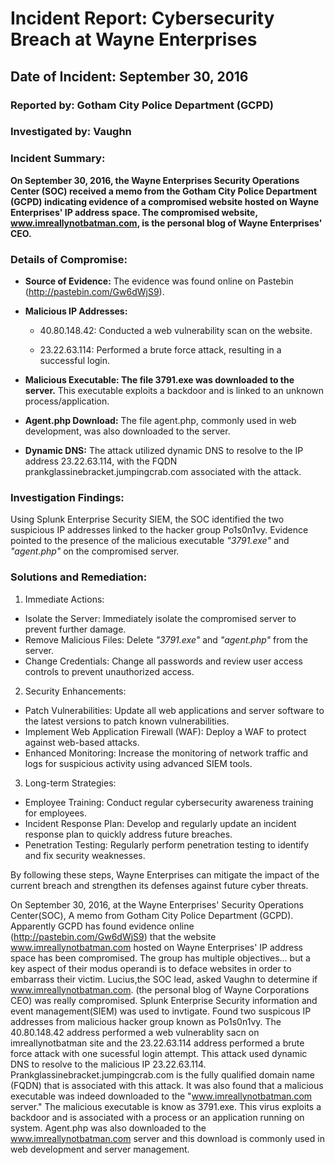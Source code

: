 <h1>Incident Report: Cybersecurity Breach at Wayne Enterprises</h1>

<h2>Date of Incident: September 30, 2016</h2>

<h3>Reported by: Gotham City Police Department (GCPD)</h3>

<h3>Investigated by: Vaughn</h3>

<h3>Incident Summary:</h3>

**On September 30, 2016, the Wayne Enterprises Security Operations Center (SOC) received a memo from the Gotham City Police Department (GCPD) indicating evidence of a compromised website hosted on Wayne Enterprises' IP address space. The compromised website, www.imreallynotbatman.com, is the personal blog of Wayne Enterprises' CEO.**

<h3>Details of Compromise:</h3>

- **Source of Evidence:** The evidence was found online on Pastebin (http://pastebin.com/Gw6dWjS9).

- **Malicious IP Addresses:**
  - 40.80.148.42: Conducted a web vulnerability scan on the website.
  
  - 23.22.63.114: Performed a brute force attack, resulting in a successful login.

- **Malicious Executable: The file 3791.exe was downloaded to the server.** This executable exploits a backdoor and is linked to an unknown process/application.

- **Agent.php Download:** The file agent.php, commonly used in web development, was also downloaded to the server.

- **Dynamic DNS:** The attack utilized dynamic DNS to resolve to the IP address 23.22.63.114, with the FQDN prankglassinebracket.jumpingcrab.com associated with the attack.

<h3>Investigation Findings:</h3>

Using Splunk Enterprise Security SIEM, the SOC identified the two suspicious IP addresses linked to the hacker group Po1s0n1vy. Evidence pointed to the presence of the malicious executable _"3791.exe"_ and _"agent.php"_ on the compromised server.

<h3>Solutions and Remediation:</h3>

1. Immediate Actions:

- Isolate the Server: Immediately isolate the compromised server to prevent further damage.
- Remove Malicious Files: Delete  _"3791.exe"_ and _"agent.php"_ from the server.
- Change Credentials: Change all passwords and review user access controls to prevent unauthorized access.

2. Security Enhancements:

- Patch Vulnerabilities: Update all web applications and server software to the latest versions to patch known vulnerabilities.
- Implement Web Application Firewall (WAF): Deploy a WAF to protect against web-based attacks.
- Enhanced Monitoring: Increase the monitoring of network traffic and logs for suspicious activity using advanced SIEM tools.

3. Long-term Strategies:

- Employee Training: Conduct regular cybersecurity awareness training for employees.
- Incident Response Plan: Develop and regularly update an incident response plan to quickly address future breaches.
- Penetration Testing: Regularly perform penetration testing to identify and fix security weaknesses.

By following these steps, Wayne Enterprises can mitigate the impact of the current breach and strengthen its defenses against future cyber threats.


























On September 30, 2016, at the Wayne Enterprises' Security Operations Center(SOC), A memo from Gotham City Police Department (GCPD). Apparently GCPD has found evidence online (http://pastebin.com/Gw6dWjS9) that the website www.imreallynotbatman.com hosted on Wayne Enterprises' IP address space has been compromised. The group has multiple objectives... but a key aspect of their modus operandi is to deface websites in order to embarrass their victim. Lucius,the SOC lead, asked Vaughn to determine if www.imreallynotbatman.com. (the personal blog of Wayne Corporations CEO) was really compromised. Splunk Enterprise Security information and event management(SIEM) was used to invtigate. Found two suspicous IP addresses from malicious hacker group known as Po1s0n1vy. The 40.80.148.42 address performed a web vulnerablity sacn on imreallynotbatman site and the 23.22.63.114 address performed a brute force attack with one sucessful login attempt. This attack used dynamic DNS to resolve to the malicious IP 23.22.63.114. Prankglassinebracket.jumpingcrab.com is the fully qualified domain name (FQDN) that is associated with this attack. It was also found that a malicious executable was indeed downloaded to the "www.imreallynotbatman.com server." The malicious executable is know as 3791.exe. This virus exploits a backdoor and is associated with a process or an application running on system. Agent.php was also downloaded to the www.imreallynotbatman.com server and this download is commonly used in web development and server management. 
